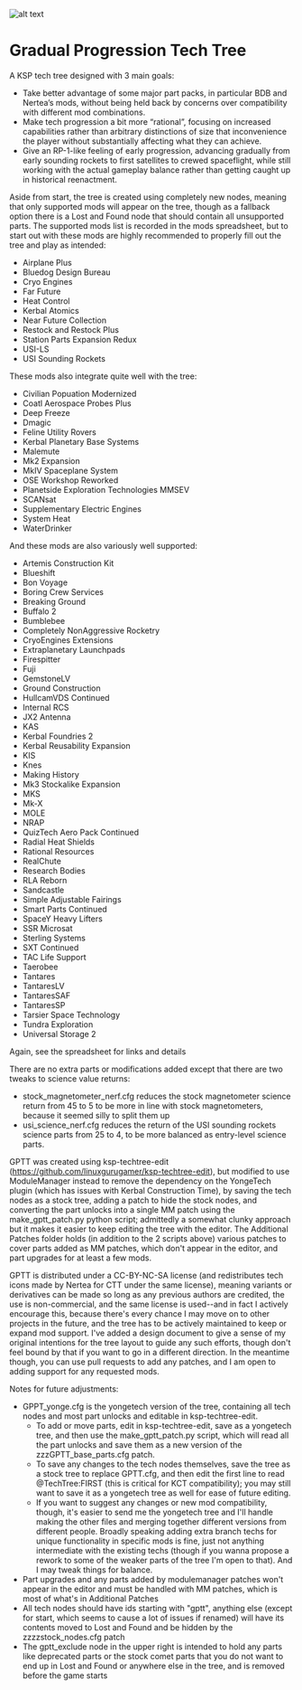 ![alt text](https://i.imgur.com/cWCpCOE.png)

# Gradual Progression Tech Tree
A KSP tech tree designed with 3 main goals:

-	Take better advantage of some major part packs, in particular BDB and Nertea’s mods, without being held back by concerns over compatibility with different mod combinations.
- Make tech progression a bit more “rational”, focusing on increased capabilities rather than arbitrary distinctions of size that inconvenience the player without substantially affecting what they can achieve.
-	Give an RP-1-like feeling of early progression, advancing gradually from early sounding rockets to first satellites to crewed spaceflight, while still working with the actual gameplay balance rather than getting caught up in historical reenactment.

Aside from start, the tree is created using completely new nodes, meaning that only supported mods will appear on the tree, though as a fallback option there is a Lost and Found node that should contain all unsupported parts. The supported mods list is recorded in the mods spreadsheet, but to start out with these mods are highly recommended to properly fill out the tree and play as intended:
- Airplane Plus
- Bluedog Design Bureau
- Cryo Engines
- Far Future
- Heat Control
- Kerbal Atomics
- Near Future Collection
- Restock and Restock Plus
- Station Parts Expansion Redux
- USI-LS
- USI Sounding Rockets


These mods also integrate quite well with the tree:
- Civilian Popuation Modernized
- Coatl Aerospace Probes Plus
- Deep Freeze
- Dmagic
- Feline Utility Rovers
- Kerbal Planetary Base Systems
- Malemute
- Mk2 Expansion
- MkIV Spaceplane System
- OSE Workshop Reworked
- Planetside Exploration Technologies MMSEV
- SCANsat
- Supplementary Electric Engines
- System Heat
- WaterDrinker


And these mods are also variously well supported:
- Artemis Construction Kit
- Blueshift
- Bon Voyage
- Boring Crew Services
- Breaking Ground
- Buffalo 2
- Bumblebee
- Completely NonAggressive Rocketry
- CryoEngines Extensions
- Extraplanetary Launchpads
- Firespitter
- Fuji
- GemstoneLV
- Ground Construction
- HullcamVDS Continued
- Internal RCS
- JX2 Antenna
- KAS
- Kerbal Foundries 2
- Kerbal Reusability Expansion
- KIS
- Knes
- Making History
- Mk3 Stockalike Expansion
- MKS
- Mk-X
- MOLE
- NRAP
- QuizTech Aero Pack Continued
- Radial Heat Shields
- Rational Resources
- RealChute
- Research Bodies
- RLA Reborn
- Sandcastle
- Simple Adjustable Fairings
- Smart Parts Continued
- SpaceY Heavy Lifters
- SSR Microsat
- Sterling Systems
- SXT Continued
- TAC Life Support
- Taerobee
- Tantares
- TantaresLV
- TantaresSAF
- TantaresSP
- Tarsier Space Technology
- Tundra Exploration
- Universal Storage 2

Again, see the spreadsheet for links and details

There are no extra parts or modifications added except that there are two tweaks to science value returns:
- stock_magnetometer_nerf.cfg reduces the stock magnetometer science return from 45 to 5 to be more in line with stock magnetometers, because it seemed silly to split them up
- usi_science_nerf.cfg reduces the return of the USI sounding rockets science parts from 25 to 4, to be more balanced as entry-level science parts.

GPTT was created using ksp-techtree-edit (https://github.com/linuxgurugamer/ksp-techtree-edit), but modified to use ModuleManager instead to remove the dependency on the YongeTech plugin (which has issues with Kerbal Construction Time), by saving the tech nodes as a stock tree, adding a patch to hide the stock nodes, and converting the part unlocks into a single MM patch using the make_gptt_patch.py python script; admittedly a somewhat clunky approach but it makes it easier to keep editing the tree with the editor. The Additional Patches folder holds (in addition to the 2 scripts above) various patches to cover parts added as MM patches, which don't appear in the editor, and part upgrades for at least a few mods.

GPTT is distributed under a CC-BY-NC-SA license (and redistributes tech icons made by Nertea for CTT under the same license), meaning variants or derivatives can be made so long as any previous authors are credited, the use is non-commercial, and the same license is used--and in fact I actively encourage this, because there's every chance I may move on to other projects in the future, and the tree has to be actively maintained to keep or expand mod support. I've added a design document to give a sense of my original intentions for the tree layout to guide any such efforts, though don't feel bound by that if you want to go in a different direction. In the meantime though, you can use pull requests to add any patches, and I am open to adding support for any requested mods.

Notes for future adjustments:
- GPPT_yonge.cfg is the yongetech version of the tree, containing all tech nodes and most part unlocks and editable in ksp-techtree-edit.
  - To add or move parts, edit in ksp-techtree-edit, save as a yongetech tree, and then use the make_gptt_patch.py script, which will read all the part unlocks and save them as a new version of the zzzGPTT_base_parts.cfg patch.
  - To save any changes to the tech nodes themselves, save the tree as a stock tree to replace GPTT.cfg, and then edit the first line to read @TechTree:FIRST (this is critical for KCT compatibility); you may still want to save it as a yongetech tree as well for ease of future editing.
  - If you want to suggest any changes or new mod compatibility, though, it's easier to send me the yongetech tree and I'll handle making the other files and merging together different versions from different people. Broadly speaking adding extra branch techs for unique functionality in specific mods is fine, just not anything intermediate with the existing techs (though if you wanna propose a rework to some of the weaker parts of the tree I'm open to that). And I may tweak things for balance.
- Part upgrades and any parts added by modulemanager patches won't appear in the editor and must be handled with MM patches, which is most of what's in Additional Patches
- All tech nodes should have ids starting with "gptt", anything else (except for start, which seems to cause a lot of issues if renamed) will have its contents moved to Lost and Found and be hidden by the zzzzstock_nodes.cfg patch
- The gptt_exclude node in the upper right is intended to hold any parts like deprecated parts or the stock comet parts that you do not want to end up in Lost and Found or anywhere else in the tree, and is removed before the game starts
